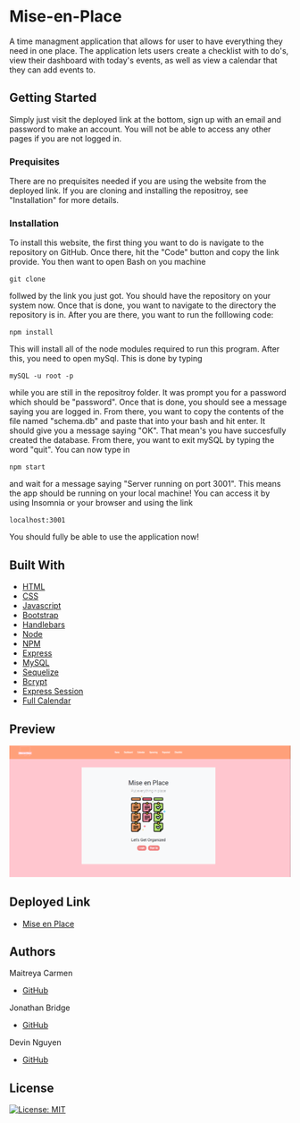 # Mise-en-Place

A time managment application that allows for user to have everything they need in one place. The application lets users create a checklist with to do's, view their dashboard with today's events, as well as view a calendar that they can add events to.

## Getting Started

Simply just visit the deployed link at the bottom, sign up with an email and password to make an account. You will not be able to access any other pages if you are not logged in.

### Prequisites

There are no prequisites needed if you are using the website from the deployed link. If you are cloning and installing the repositroy, see "Installation" for more details.

### Installation

To install this website, the first thing you want to do is navigate to the repository on GitHub. Once there, hit the "Code" button and copy the link provide. You then want to open Bash on you machine

```
git clone
```

follwed by the link you just got. You should have the repository on your system now. Once that is done, you want to navigate to the directory the repository is in. After you are there, you want to run the folllowing code:

```
npm install
```

This will install all of the node modules required to run this program. After this, you need to open mySql. This is done by typing

```
mySQL -u root -p
```

while you are still in the repositroy folder. It was prompt you for a password which should be "password". Once that is done, you should see a message saying you are logged in. From there, you want to copy the contents of the file named "schema.db" and paste that into your bash and hit enter. It should give you a message saying "OK". That mean's you have succesfully created the database. From there, you want to exit mySQL by typing the word "quit". You can now type in

```
npm start
```

and wait for a message saying "Server running on port 3001". This means the app should be running on your local machine! You can access it by using Insomnia or your browser and using the link

```
localhost:3001
```

You should fully be able to use the application now!

## Built With

- [HTML](https://developer.mozilla.org/en-US/docs/Web/HTML)
- [CSS](https://developer.mozilla.org/en-US/docs/Web/CSS)
- [Javascript](https://developer.mozilla.org/en-US/docs/Web/JavaScript)
- [Bootstrap](https://getbootstrap.com/)
- [Handlebars](https://handlebarsjs.com/)
- [Node](https://nodejs.org/en/)
- [NPM](https://www.npmjs.com/)
- [Express](https://expressjs.com/)
- [MySQL](https://www.mysql.com/)
- [Sequelize](https://sequelize.org/)
- [Bcrypt](https://www.npmjs.com/package/bcrypt)
- [Express Session](https://www.npmjs.com/package/express-session)
- [Full Calendar](https://fullcalendar.io/)

## Preview

![Mise en Place Screen Shot](https://github.com/jvbridge/mise-en-place/blob/main/public/assets/images/MiseEnPlaceSS.png)

## Deployed Link

- [Mise en Place](https://mise-en-place-planner.herokuapp.com/)

## Authors

Maitreya Carmen

- [GitHub](https://github.com/Miacarmen)

Jonathan Bridge

- [GitHub](https://github.com/jvbridge)

Devin Nguyen

- [GitHub](https://github.com/kuyadevin)

## License

[![License: MIT](https://img.shields.io/badge/License-MIT-yellow.svg)](https://opensource.org/licenses/MIT)
